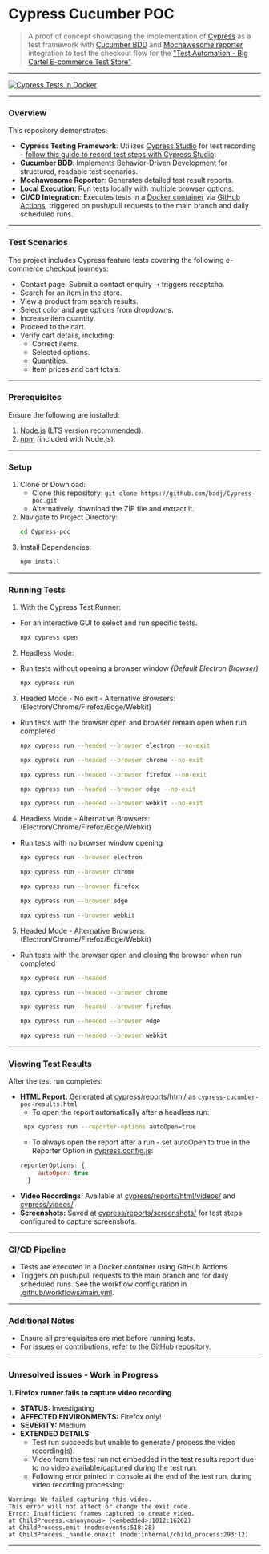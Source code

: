 # Cypress Cucumber POC

> A proof of concept showcasing the implementation of [Cypress](https://www.cypress.io/) as a test framework with [Cucumber BDD](https://cucumber.io/) and [Mochawesome reporter](https://www.npmjs.com/package/cypress-mochawesome-reporter) integration to test the checkout flow for the ["Test Automation - Big Cartel E-commerce Test Store"](https://testautomation.bigcartel.com/).

---

[![Cypress Tests in Docker](https://github.com/badj/cypress-cucumber-poc/actions/workflows/main.yml/badge.svg)](https://github.com/badj/cypress-cucumber-poc/actions/workflows/main.yml)

---
### Overview

This repository demonstrates:

- **Cypress Testing Framework**: Utilizes [Cypress Studio](https://docs.cypress.io/app/guides/cypress-studio) for test recording - [follow this guide to record test steps with Cypress Studio](https://docs.cypress.io/app/guides/cypress-studio#Step-1---Run-the-spec).
- **Cucumber BDD**: Implements Behavior-Driven Development for structured, readable test scenarios.
- **Mochawesome Reporter**: Generates detailed test result reports.
- **Local Execution**: Run tests locally with multiple browser options.
- **CI/CD Integration**: Executes tests in a [Docker container](https://www.docker.com/) via [GitHub Actions](https://github.com/badj/cypress-cucumber-poc/actions), triggered on push/pull requests to the main branch and daily scheduled runs.

---

### Test Scenarios

The project includes Cypress feature tests covering the following e-commerce checkout journeys:

- Contact page: Submit a contact enquiry ➝ triggers recaptcha.
- Search for an item in the store.
- View a product from search results.
- Select color and age options from dropdowns.
- Increase item quantity.
- Proceed to the cart.
- Verify cart details, including:
  - Correct items.
  - Selected options.
  - Quantities.
  - Item prices and cart totals.

---

### Prerequisites

Ensure the following are installed:

1. [Node.js](https://nodejs.org/en/download/) (LTS version recommended).
2. [npm](https://docs.npmjs.com/downloading-and-installing-node-js-and-npm/) (included with Node.js).

---
### Setup

1. Clone or Download:
   - Clone this repository: `git clone https://github.com/badj/Cypress-poc.git`
   - Alternatively, download the ZIP file and extract it.
2. Navigate to Project Directory:
   ```bash
   cd Cypress-poc
   ```
3. Install Dependencies:
   ```bash
   npm install
   ```

---

### Running Tests

1. With the Cypress Test Runner:

- For an interactive GUI to select and run specific tests.
  ```bash
  npx cypress open
  ```
2. Headless Mode:
- Run tests without opening a browser window *(Default Electron Browser)*
  ```bash
  npx cypress run
  ```
3. Headed Mode - No exit  - Alternative Browsers: (Electron/Chrome/Firefox/Edge/Webkit)
- Run tests with the browser open and browser remain open when run completed 
  ```bash
  npx cypress run --headed --browser electron --no-exit
  ```
  ```bash
  npx cypress run --headed --browser chrome --no-exit
  ```
  ```bash
  npx cypress run --headed --browser firefox --no-exit
  ```
  ```bash
  npx cypress run --headed --browser edge --no-exit
  ```
  ```bash
  npx cypress run --headed --browser webkit --no-exit
  ```
4. Headless Mode - Alternative Browsers: (Electron/Chrome/Firefox/Edge/Webkit)
- Run tests with no browser window opening
  ```bash
  npx cypress run --browser electron
  ```
  ```bash
  npx cypress run --browser chrome
  ```
  ```bash
  npx cypress run --browser firefox
  ```
  ```bash
  npx cypress run --browser edge
  ```
  ```bash
  npx cypress run --browser webkit
  ```  
5. Headed Mode - Alternative Browsers: (Electron/Chrome/Firefox/Edge/Webkit)
- Run tests with the browser open and closing the browser when run completed
  ```bash
  npx cypress run --headed
  ```
  ```bash
  npx cypress run --headed --browser chrome
  ```
  ```bash
  npx cypress run --headed --browser firefox
  ```
  ```bash
  npx cypress run --headed --browser edge
  ```
  ```bash
  npx cypress run --headed --browser webkit
  ```
---

### Viewing Test Results

After the test run completes:

- **HTML Report:** Generated at [cypress/reports/html/](cypress/reports/html/) as `cypress-cucumber-poc-results.html`
    - To open the report automatically after a headless run:
  ```bash
   npx cypress run --reporter-options autoOpen=true
  ```
    - To always open the report after a run - set autoOpen to true in the Reporter Option in [cypress.config.js](cypress.config.js):
   ```javascript
   reporterOptions: {
        autoOpen: true
     }
   ```
- **Video Recordings:** Available at [cypress/reports/html/videos/](cypress/reports/html/videos/) and [cypress/videos/](cypress/videos/)
- **Screenshots:** Saved at [cypress/reports/screenshots/](cypress/reports/screenshots/) for test steps configured to capture screenshots.

---

### CI/CD Pipeline

- Tests are executed in a Docker container using GitHub Actions.
- Triggers on push/pull requests to the main branch and for daily scheduled runs. See the workflow configuration in [.github/workflows/main.yml](.github/workflows/main.yml).

---

### Additional Notes

- Ensure all prerequisites are met before running tests.
- For issues or contributions, refer to the GitHub repository.

---

### Unresolved issues - Work in Progress

**1. Firefox runner fails to capture video recording**
- **STATUS:** Investigating
- **AFFECTED ENVIRONMENTS:** Firefox only!
- **SEVERITY:** Medium
- **EXTENDED DETAILS:** 
  - Test run succeeds but unable to generate / process the video recording(s). 
  - Video from the test run not embedded in the test results report due to no video available/captured during the test run.
  - Following error printed in console at the end of the test run, during video recording processing: 
```
Warning: We failed capturing this video.
This error will not affect or change the exit code.
Error: Insufficient frames captured to create video.
at ChildProcess.<anonymous> (<embedded>:1012:16262)
at ChildProcess.emit (node:events:518:28)
at ChildProcess._handle.onexit (node:internal/child_process:293:12)
```

---



 
